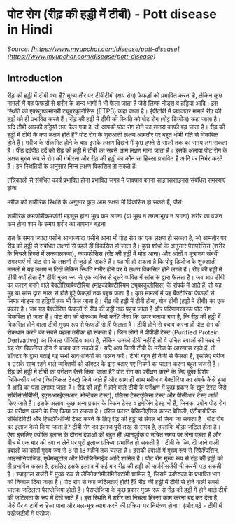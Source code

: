 # पोट रोग (रीढ़ की हड्डी में टीबी) - Pott disease in Hindi
_Source: [https://www.myupchar.com/disease/pott-disease](https://www.myupchar.com/disease/pott-disease)_

## Introduction
रीढ़ की हड्डी में टीबी क्या है?
मुख्य तौर पर टीबीटीबी (क्षय रोग) फेफड़ों को प्रभावित करता है, लेकिन कुछ मामलों में यह फेफड़ों से शरीर के अन्य भागों में भी फैला जाता है जैसे लिम्फ नोड्स व हड्डियां आदि। इस स्थिति को एक्स्ट्रापल्मोनरी ट्यूबरकुलोसिस (ETPB) कहा जाता है। ईपीटीबी में ज्यादातर मामले रीढ़ की हड्डी को ही प्रभावित करते हैं। रीढ़ की हड्डी में टीबी की स्थिति को पोट रोग (पोट्ट डिजीज) कहा जाता है। यदि टीबी आपकी हड्डियों तक फैल गया है, तो आपको पोट रोग होने का खतरा काफी बढ़ जाता है।
रीढ़ की हड्डी में टीबी के क्या लक्षण होते हैं?
पोट रोग के शुरुआती लक्षण आमतौर पर बहुत धीमी गति से विकसित होते हैं। मरीज के संक्रमित होने के बाद इसके लक्षण दिखने में कुछ हफ्ते से सालों तक का समय लग सकता है। पीठ दर्दपीठ दर्द को रीढ़ की हड्डी में टीबी का सबसे आम लक्षण माना जाता है। इसके अलावा पोट रोग के लक्षण मुख्य रूप से रोग की गंभीरता और रीढ़ की हड्डी का कौन सा हिस्सा प्रभावित है आदि पर निर्भर करते हैं। इन स्थितियों के अनुसार निम्न लक्षण विकसित हो सकते हैं:

तंत्रिकाओं से संबंधित कार्य प्रभावित होना
प्रभावित जगह में घावघाव बनना
साइनससाइनस संबंधित समस्याएं होना

मरीज की शारीरिक स्थिति के अनुसार कुछ आम लक्षण भी विकसित हो सकते हैं, जैसे:

शारीरिक कमजोरीकमजोरी महसूस होना
भूख कम लगना (या भूख न लगनाभूख न लगना)
शरीर का वजन कम होना
शाम के समय शरीर का तापमान बढ़ना

रात के समय ज्यादा पसीने आनाज्यादा पसीने आना भी पोट रोग का एक लक्षण हो सकता है, जो आमतौर पर रीढ़ की हड्डी से संबंधित लक्षणों से पहले ही विकसित हो जाता है।
कुछ शोधों के अनुसार पैरापरेसिस (शरीर के निचले हिस्से में लकवालकवा), कायफोसिस (रीढ़ की हड्डी में मोड़ आना) और आंतों व मूत्राशय संबंधी समस्याएं भी पोट रोग के लक्षणों से जुड़े हो सकते हैं। यह भी हो सकता है कि पोट्ट डिजीज के शुरुआती मामलों में यह लक्षण न दिखें लेकिन स्थिति गंभीर होने पर ये लक्षण विकसित होने लगते हैं।
रीढ़ की हड्डी में टीबी क्यों होता है?
टीबी मुख्य रूप से एक व्यक्ति से दूसरे व्यक्ति में सांस के द्वारा फैलता है। जब आप टीबी का कारण बनने वाले बैक्टीरियाबैक्टीरिया (माइकोबैक्टीरियम ट्यूबरकुलोसिस) के संपर्क में आते हैं, तो यह मुंह या सांस द्वारा नाक से होते हुऐ फेफड़ों तक पहुंच जाता है।
कुछ मामलों में यह बैक्टीरिया फेफड़ों से लिम्फ नोड्स या हड्डियों तक भी फैल जाता है। रीढ़ की हड्डी में टीबी होना, बोन टीबी (हड्डी में टीबी) का एक प्रकार है। जब यह बैक्टीरिया फेफड़ों से रीढ़ की हड्डी तक पहुंच जाता है और परिणामस्वरूप पोट रोग विकसित हो जाता है।
पोट रोग की रोकथाम कैसे करें?
जैसा कि ऊपर बताया गया है, कि रीढ़ की हड्डी में विकसित होने वाला टीबी मुख्य रूप से फेफड़ों से ही फैलता है। टीबी होने से बचाव करना ही पोट रोग की रोकथाम करने का सबसे पहला तरीका हो सकता है। जिन लोगों में पीपीडी टेस्ट (Purified Protein Derivative) का रिजल्ट पॉजिटिव आया है, लेकिन उनको टीबी नहीं है तो वे उचित दवाओं की मदद से यह रोग विकसित होने से बचाव कर सकते हैं।
यदि आप किसी टीबी के मरीज के आसपास रहते हैं, तो डॉक्टर के द्वारा बताई गई सभी सावधानियों का पालन करें। टीबी बहुत ही तेजी से फैलता है, इसलिए मरीज व उसके साथ रहने वाले व्यक्तियों को डॉक्टर के द्वारा बताए गए नियमों का पालन करना बहुत जरूरी है।
रीढ़ की हड्डी में टीबी का परीक्षण कैसे किया जाता है?
पोट रोग का परीक्षण करने के लिए कुछ विशेष चिकित्सीय जांच (क्लिनिकल टेस्ट) किये जाते हैं और साथ ही साथ मरीज व बैक्टीरिया का संपर्क कैसे हुआ है आदि का पता लगाया जाता है। रीढ़ की हड्डी में होने वाले टीबी के परीक्षण में कुछ प्रकार के खून टेस्ट जैसे सीबीसीसीबीसी, ईएसआरईएसआर, मोन्टेक्स टेस्ट), एलिसा टेस्टएलिसा टेस्ट और पीसीआर टेस्ट आदि किए जाते हैं। इसके अलावा कुछ अन्य प्रकार के स्किन टेस्ट व इमेजिंग टेस्ट भी हैं, जिनका प्रयोग पोट रोग का परीक्षण करने के लिए किया जा सकता है।
एसिड फास्ट बेसिलीएसिड फास्ट बेसिली, एंटीबायोटिक सेंसिटिविटी और हिस्टोपैथोॉजी टेस्ट करने के लिए रीढ़ की हड्डी से सेंपल भी लिया जा सकता है।
पोट रोग का इलाज कैसे किया जाता है?
टीबी रोग का इलाज पूरी तरह से संभव है, हालांकि थोड़ा जटिल होता है। ऐसा इसलिए क्योंकि इलाज के दौरान दवाओं को बहुत ही ध्यानपूर्वक व उचित समय पर लेना पड़ता है और बीच में एक बार की दवा न लेने पर पूरी इलाज प्रक्रिया प्रभावित हो सकती है। टीबी के लिए दी जाने वाली दवाओं का कोर्स मुख्य रूप से 6 से 18 महीने तक चलता है। इसकी दवाओं में मुख्य रूप से रिफैम्पिसिन, आइसोनियाजिड, एथेमब्युटोल और पिराजिनेमाईड आदि शामिल है।
पोट रोग मुख्य रूप से रीढ़ की हड्डी को ही प्रभावित करता है, इसलिए इसके इलाज में कई बार रीढ़ की हड्डी की सर्जरीसर्जरी भी करनी पड़ सकती है। स्पाइनल सर्जरी में मुख्य रूप से लैमिनेक्टॉमीलैमिनेक्टॉमी शामिल है, जिसमें कशेरुका के प्रभावित भाग को निकाल दिया जाता है।
पोट रोग से क्या जटिलताएं होती हैं?
रीढ़ की हड्डी में टीबी से होने वाली सबसे घातक जटिलता पैराप्लेजिया होती है। पैराप्लेजिया के कुछ प्रकार मुख्य रूप से रीढ़ की हड्डी में होने वाले टीबी की जटिलता के रूप में देखे जाते हैं। इस स्थिति में शरीर का निचला हिस्सा काम करना बंद कर देता है, जैसे पैर व टांगें न हिला पाना और मल-मूत्र त्याग करने की प्रक्रिया पर नियंत्रण होना।
(और पढ़ें - टीबी में परहेजटीबी में परहेज)

